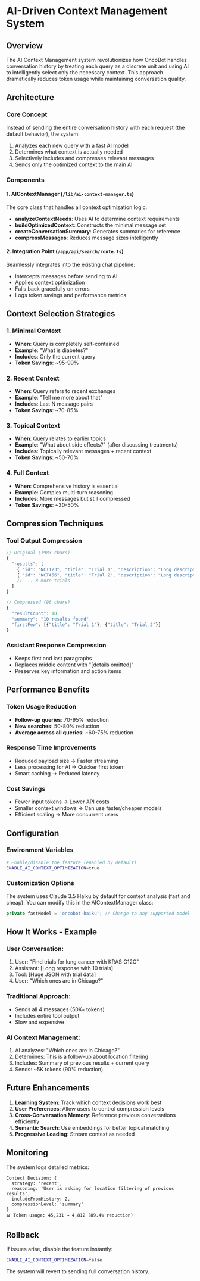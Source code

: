 # AI-Driven Context Management System

## Overview

The AI Context Management system revolutionizes how OncoBot handles conversation history by treating each query as a discrete unit and using AI to intelligently select only the necessary context. This approach dramatically reduces token usage while maintaining conversation quality.

## Architecture

### Core Concept
Instead of sending the entire conversation history with each request (the default behavior), the system:
1. Analyzes each new query with a fast AI model
2. Determines what context is actually needed
3. Selectively includes and compresses relevant messages
4. Sends only the optimized context to the main AI

### Components

#### 1. AIContextManager (`/lib/ai-context-manager.ts`)
The core class that handles all context optimization logic:
- **analyzeContextNeeds**: Uses AI to determine context requirements
- **buildOptimizedContext**: Constructs the minimal message set
- **createConversationSummary**: Generates summaries for reference
- **compressMessages**: Reduces message sizes intelligently

#### 2. Integration Point (`/app/api/search/route.ts`)
Seamlessly integrates into the existing chat pipeline:
- Intercepts messages before sending to AI
- Applies context optimization
- Falls back gracefully on errors
- Logs token savings and performance metrics

## Context Selection Strategies

### 1. Minimal Context
- **When**: Query is completely self-contained
- **Example**: "What is diabetes?"
- **Includes**: Only the current query
- **Token Savings**: ~95-99%

### 2. Recent Context
- **When**: Query refers to recent exchanges
- **Example**: "Tell me more about that"
- **Includes**: Last N message pairs
- **Token Savings**: ~70-85%

### 3. Topical Context
- **When**: Query relates to earlier topics
- **Example**: "What about side effects?" (after discussing treatments)
- **Includes**: Topically relevant messages + recent context
- **Token Savings**: ~50-70%

### 4. Full Context
- **When**: Comprehensive history is essential
- **Example**: Complex multi-turn reasoning
- **Includes**: More messages but still compressed
- **Token Savings**: ~30-50%

## Compression Techniques

### Tool Output Compression
```javascript
// Original (1983 chars)
{
  "results": [
    { "id": "NCT123", "title": "Trial 1", "description": "Long description...", ... },
    { "id": "NCT456", "title": "Trial 2", "description": "Long description...", ... },
    // ... 8 more trials
  ]
}

// Compressed (96 chars)
{
  "resultCount": 10,
  "summary": "10 results found",
  "firstFew": [{"title": "Trial 1"}, {"title": "Trial 2"}]
}
```

### Assistant Response Compression
- Keeps first and last paragraphs
- Replaces middle content with "[details omitted]"
- Preserves key information and action items

## Performance Benefits

### Token Usage Reduction
- **Follow-up queries**: 70-95% reduction
- **New searches**: 50-80% reduction  
- **Average across all queries**: ~60-75% reduction

### Response Time Improvements
- Reduced payload size → Faster streaming
- Less processing for AI → Quicker first token
- Smart caching → Reduced latency

### Cost Savings
- Fewer input tokens → Lower API costs
- Smaller context windows → Can use faster/cheaper models
- Efficient scaling → More concurrent users

## Configuration

### Environment Variables
```bash
# Enable/disable the feature (enabled by default)
ENABLE_AI_CONTEXT_OPTIMIZATION=true
```

### Customization Options
The system uses Claude 3.5 Haiku by default for context analysis (fast and cheap). You can modify this in the AIContextManager class:
```typescript
private fastModel = 'oncobot-haiku'; // Change to any supported model
```

## How It Works - Example

### User Conversation:
1. User: "Find trials for lung cancer with KRAS G12C"
2. Assistant: [Long response with 10 trials]
3. Tool: [Huge JSON with trial data]
4. User: "Which ones are in Chicago?"

### Traditional Approach:
- Sends all 4 messages (50K+ tokens)
- Includes entire tool output
- Slow and expensive

### AI Context Management:
1. AI analyzes: "Which ones are in Chicago?"
2. Determines: This is a follow-up about location filtering
3. Includes: Summary of previous results + current query
4. Sends: ~5K tokens (90% reduction)

## Future Enhancements

1. **Learning System**: Track which context decisions work best
2. **User Preferences**: Allow users to control compression levels
3. **Cross-Conversation Memory**: Reference previous conversations efficiently
4. **Semantic Search**: Use embeddings for better topical matching
5. **Progressive Loading**: Stream context as needed

## Monitoring

The system logs detailed metrics:
```
Context Decision: {
  strategy: 'recent',
  reasoning: 'User is asking for location filtering of previous results',
  includeFromHistory: 2,
  compressionLevel: 'summary'
}
📊 Token usage: 45,231 → 4,812 (89.4% reduction)
```

## Rollback

If issues arise, disable the feature instantly:
```bash
ENABLE_AI_CONTEXT_OPTIMIZATION=false
```

The system will revert to sending full conversation history.